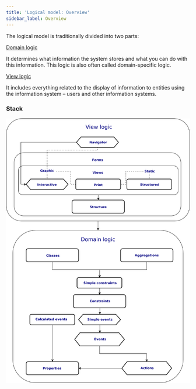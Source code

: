 ```yaml
---
title: 'Logical model: Overview'
sidebar_label: Overview
---
```


The logical model is traditionally divided into two parts:

[Domain logic](Domain_logic.md)

It determines what information the system stores and what you can do with this information. This logic is also often called domain-specific logic.

[View logic](View_logic.md)

It includes everything related to the display of information to entities using the information system – users and other information systems.

### Stack


![](download/temp/svgout4632478949595340763.png)
